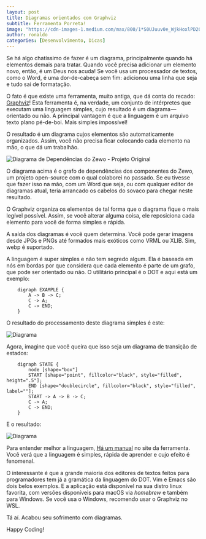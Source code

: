 ```yaml
---
layout: post
title: Diagramas orientados com Graphviz
subtitle: Ferramenta Porreta!
image: "https://cdn-images-1.medium.com/max/800/1*S0UJuuv0e_WjkHoxlPD20A.png"
author: ronaldo
categories: [Desenvolvimento, Dicas]
---
```


Se há algo chatíssimo de fazer é um diagrama, principalmente quando há elementos
demais para tratar. Quando você precisa adicionar um elemento novo, então, é um
Deus nos acuda! Se você usa um processador de textos, como o Word, é uma
dor-de-cabeça sem fim: adicionou uma linha que seja e tudo sai de formatação.

O fato é que existe uma ferramenta, muito antiga, que dá conta do recado:
[Graphviz](https://www.graphviz.org/)! Esta ferramenta é, na verdade, um
conjunto de intérpretes que executam uma linguagem simples, cujo resultado é um
diagrama — orientado ou não. A principal vantagem é que a linguagem é um arquivo
texto plano pé-de-boi. Mais simples impossível!

O resultado é um diagrama cujos elementos são automaticamente
organizados. Assim, você não precisa ficar colocando cada elemento na
mão, o que dá um trabalhão.

![Diagrama de Dependências do Zewo - Projeto Original](https://cdn-images-1.medium.com/max/600/1*jJTt3LJr9y6a933R7R0XHA.png)

O diagrama acima é o grafo de dependências dos componentes do Zewo, um projeto
open-source com o qual colaborei no passado. Se eu tivesse que fazer isso na
mão, com um Word que seja, ou com qualquer editor de diagramas atual, teria
arrancado os cabelos do sovaco para chegar neste resultado.

O Graphviz organiza os elementos de tal forma que o diagrama fique o mais
legível possível. Assim, se você alterar alguma coisa, ele reposiciona cada
elemento para você de forma simples e rápida.

A saída dos diagramas é você quem determina. Você pode gerar imagens desde JPGs
e PNGs até formados mais exóticos como VRML ou XLIB. Sim, webp é suportado.

A linguagem é super simples e não tem segredo algum. Ela é baseada em nós em
bordas por que considera que cada elemento é parte de um grafo, que pode ser
orientado ou não. O utilitário principal é o DOT e aqui está um exemplo:

```
    digraph EXAMPLE {
        A -> B -> C;
        C -> A;
        C -> END;
    }
```

O resultado do processamento deste diagrama simples é este:

![Diagrama](https://cdn-images-1.medium.com/max/800/1*Q4yPZXfDIoHoMrALjBU21g.png)

Agora, imagine que você queira que isso seja um diagrama de
transição de estados:
```
    digraph STATE {
        node [shape="box"]
        START [shape="point", fillcolor="black", style="filled", height=".5"];
        END [shape="doublecircle", fillcolor="black", style="filled", label=""];
        START -> A -> B -> C;
        C -> A;
        C -> END;
    }
```

E o resultado:

![Diagrama](https://cdn-images-1.medium.com/max/800/1*eQy03ufCu6F-0cvVMf86zg.png)

Para entender melhor a linguagem, [Há um
manual](https://graphviz.org/documentation/) no site da ferramenta. Você verá
que a linguagem é simples, rápida de aprender e cujo efeito é fenomenal.

O interessante é que a grande maioria dos editores de textos feitos para
programadores tem já a gramática da linguagem do DOT. Vim e Emacs são dois belos
exemplos. E a aplicação está disponível na sua distro linux favorita, com
versões disponíveis para macOS via *homebrew* e também para Windows. Se você usa
o Windows, recomendo usar o Graphviz no WSL.

Tá aí. Acabou seu sofrimento com diagramas.

Happy Coding!
